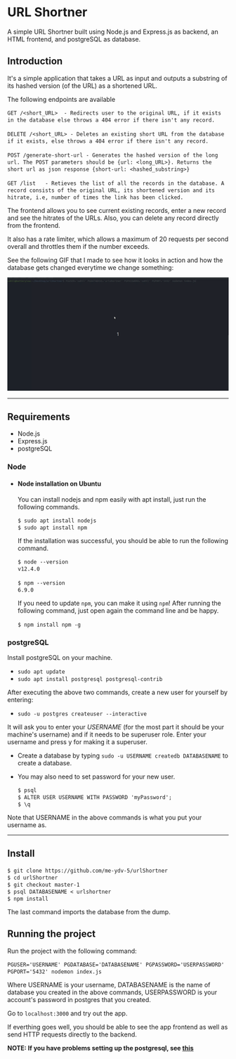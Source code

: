# URL Shortner

A simple URL Shortner built using Node.js and Express.js as backend, an HTML frontend, and postgreSQL as database.

## Introduction

It's a simple application that takes a URL as input and outputs a substring of its hashed version (of the URL) as a shortened URL.

The following endpoints are available

    GET /<short_URL>  - Redirects user to the original URL, if it exists in the database else throws a 404 error if there isn't any record.

    DELETE /<short_URL> - Deletes an existing short URL from the database if it exists, else throws a 404 error if there isn't any record.

    POST /generate-short-url - Generates the hashed version of the long url. The POST parameters should be {url: <long_URL>}. Returns the short url as json response {short-url: <hashed_substring>} 

    GET /list   - Retieves the list of all the records in the database. A record consists of the original URL, its shortened version and its hitrate, i.e, number of times the link has been clicked.
 
The frontend allows you to see current existing records, enter a new record and see the hitrates of the URLs. Also, you can delete any record directly from the frontend.

It also has a rate limiter, which allows a maximum of 20 requests per second overall and throttles them if the number exceeds.

See the following GIF that I made to see how it looks in action and how the database gets changed everytime we change something:

![URL Shortner Example](demo.gif)

---
## Requirements

* Node.js
* Express.js
* postgreSQL 

### Node
- #### Node installation on Ubuntu

  You can install nodejs and npm easily with apt install, just run the following commands.

      $ sudo apt install nodejs
      $ sudo apt install npm

    If the installation was successful, you should be able to run the following command.

    ```
    $ node --version
    v12.4.0
    
    $ npm --version
    6.9.0
    ```


    If you need to update `npm`, you can make it using `npm`!  After running the following command, just open again the command line and be happy.

    `$ npm install npm -g`

### postgreSQL
Install postgreSQL on your machine.

-   `sudo apt update`
-   `sudo apt install postgresql postgresql-contrib`

After executing the above two commands, create a new user for yourself by entering:

-   `sudo -u postgres createuser --interactive`

It will ask you to enter your *USERNAME* (for the most part it should be your machine's username) and if it needs to be superuser role. Enter your username and press y for making it a superuser.

-   Create a database by typing `sudo -u USERNAME createdb DATABASENAME` to create a database.

-   You may also need to set password for your new user.

        $ psql
        $ ALTER USER USERNAME WITH PASSWORD 'myPassword';
        $ \q

Note that USERNAME in the above commands is what you put your username as.

---

## Install

    $ git clone https://github.com/me-ydv-5/urlShortner
    $ cd urlShortner
    $ git checkout master-1
    $ psql DATABASENAME < urlshortner
    $ npm install

The last command imports the database from the dump.


## Running the project

Run the project with  the following command:

    PGUSER='USERNAME' PGDATABASE='DATABASENAME' PGPASSWORD='USERPASSWORD' PGPORT='5432' nodemon index.js

Where USERNAME is your username, DATABASENAME is the name of database you created in the above commands, USERPASSWORD is your account's password in postgres that you created.

Go to `localhost:3000` and try out the app.

If everthing goes well, you should be able to see the app frontend as well as send HTTP requests directly to the backend.

**NOTE: If you have problems setting up the postgresql, see [this](https://www.digitalocean.com/community/tutorials/how-to-install-and-use-postgresql-on-ubuntu-18-04)**
